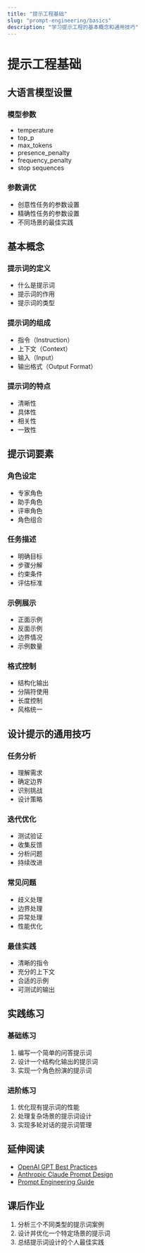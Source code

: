 ```yaml
---
title: "提示工程基础"
slug: "prompt-engineering/basics"
description: "学习提示工程的基本概念和通用技巧"
---
```


# 提示工程基础

## 大语言模型设置

### 模型参数
- temperature
- top_p
- max_tokens
- presence_penalty
- frequency_penalty
- stop sequences

### 参数调优
- 创意性任务的参数设置
- 精确性任务的参数设置
- 不同场景的最佳实践

## 基本概念

### 提示词的定义
- 什么是提示词
- 提示词的作用
- 提示词的类型

### 提示词的组成
- 指令（Instruction）
- 上下文（Context）
- 输入（Input）
- 输出格式（Output Format）

### 提示词的特点
- 清晰性
- 具体性
- 相关性
- 一致性

## 提示词要素

### 角色设定
- 专家角色
- 助手角色
- 评审角色
- 角色组合

### 任务描述
- 明确目标
- 步骤分解
- 约束条件
- 评估标准

### 示例展示
- 正面示例
- 反面示例
- 边界情况
- 示例数量

### 格式控制
- 结构化输出
- 分隔符使用
- 长度控制
- 风格统一

## 设计提示的通用技巧

### 任务分析
- 理解需求
- 确定边界
- 识别挑战
- 设计策略

### 迭代优化
- 测试验证
- 收集反馈
- 分析问题
- 持续改进

### 常见问题
- 歧义处理
- 边界处理
- 异常处理
- 性能优化

### 最佳实践
- 清晰的指令
- 充分的上下文
- 合适的示例
- 可测试的输出

## 实践练习

### 基础练习
1. 编写一个简单的问答提示词
2. 设计一个结构化输出的提示词
3. 实现一个角色扮演的提示词

### 进阶练习
1. 优化现有提示词的性能
2. 处理复杂场景的提示词设计
3. 实现多轮对话的提示词管理

## 延伸阅读
- [OpenAI GPT Best Practices](https://platform.openai.com/docs/guides/gpt-best-practices)
- [Anthropic Claude Prompt Design](https://www.anthropic.com/index/prompt-design)
- [Prompt Engineering Guide](https://www.promptingguide.ai/)

## 课后作业
1. 分析三个不同类型的提示词案例
2. 设计并优化一个特定场景的提示词
3. 总结提示词设计的个人最佳实践
